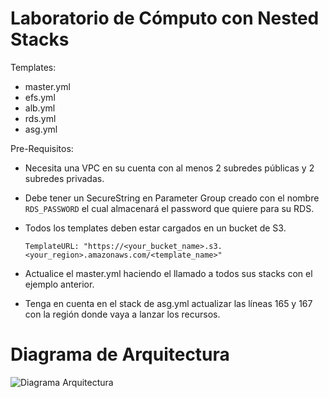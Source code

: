 # Laboratorio de Cómputo con Nested Stacks

Templates:
* master.yml
* efs.yml
* alb.yml
* rds.yml
* asg.yml

Pre-Requisitos:

* Necesita una VPC en su cuenta con al menos 2 subredes públicas y 2 subredes privadas.
* Debe tener un SecureString en Parameter Group creado con el nombre `RDS_PASSWORD` el cual almacenará el password que quiere para su RDS.
* Todos los templates deben estar cargados en un bucket de S3.

      TemplateURL: "https://<your_bucket_name>.s3.<your_region>.amazonaws.com/<template_name>"

* Actualice el master.yml haciendo el llamado a todos sus stacks con el ejemplo anterior. 
* Tenga en cuenta en el stack de asg.yml actualizar las líneas 165 y 167 con la región donde vaya a lanzar los recursos.

# Diagrama de Arquitectura 

![Diagrama Arquitectura](http://url/to/img.png)